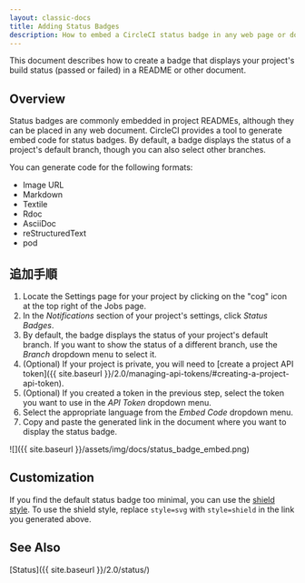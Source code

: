 ```yaml
---
layout: classic-docs
title: Adding Status Badges
description: How to embed a CircleCI status badge in any web page or document
---
```


This document describes how to create a badge that displays your project's build status (passed or failed) in a README or other document.

## Overview

Status badges are commonly embedded in project READMEs, although they can be placed in any web document. CircleCI provides a tool to generate embed code for status badges. By default, a badge displays the status of a project's default branch, though you can also select other branches.

You can generate code for the following formats:

- Image URL
- Markdown
- Textile
- Rdoc
- AsciiDoc
- reStructuredText
- pod

## 追加手順

1. Locate the Settings page for your project by clicking on the "cog" icon at the top right of the Jobs page.
2. In the *Notifications* section of your project's settings, click *Status Badges*.
3. By default, the badge displays the status of your project's default branch. If you want to show the status of a different branch, use the *Branch* dropdown menu to select it.
4. (Optional) If your project is private, you will need to [create a project API token]({{ site.baseurl }}/2.0/managing-api-tokens/#creating-a-project-api-token).
5. (Optional) If you created a token in the previous step, select the token you want to use in the *API Token* dropdown menu.
6. Select the appropriate language from the *Embed Code* dropdown menu.
7. Copy and paste the generated link in the document where you want to display the status badge.

![]({{ site.baseurl }}/assets/img/docs/status_badge_embed.png)

## Customization

If you find the default status badge too minimal, you can use the [shield style](https://shields.io/). To use the shield style, replace `style=svg` with `style=shield` in the link you generated above.

## See Also

[Status]({{ site.baseurl }}/2.0/status/)